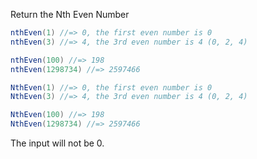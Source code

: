 Return the Nth Even Number

```java
nthEven(1) //=> 0, the first even number is 0
nthEven(3) //=> 4, the 3rd even number is 4 (0, 2, 4)

nthEven(100) //=> 198
nthEven(1298734) //=> 2597466
```

```csharp
NthEven(1) //=> 0, the first even number is 0
NthEven(3) //=> 4, the 3rd even number is 4 (0, 2, 4)

NthEven(100) //=> 198
NthEven(1298734) //=> 2597466
```

The input will not be 0.